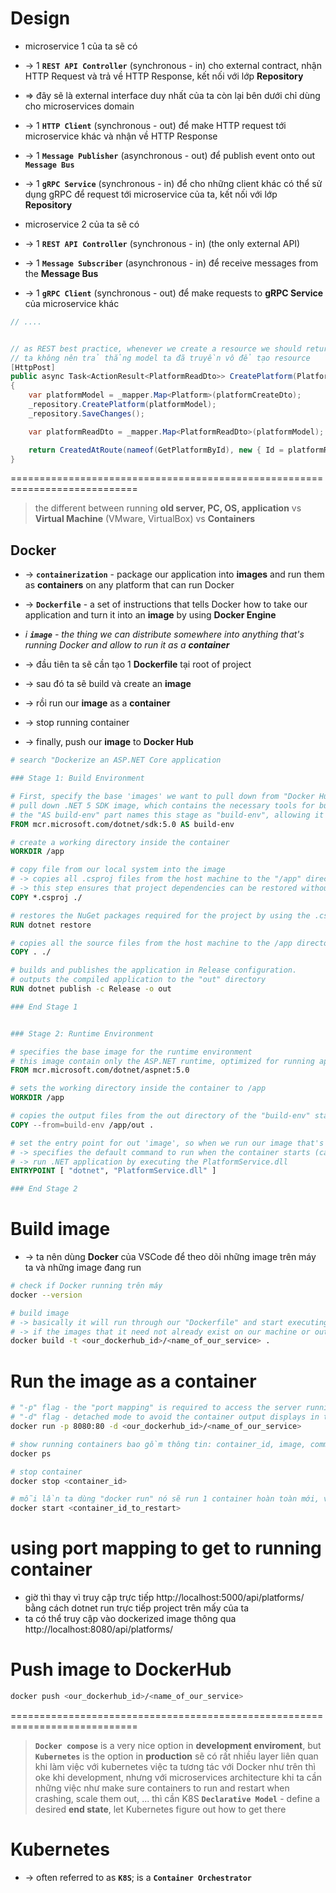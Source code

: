 
# Design
* microservice 1 của ta sẽ có 
* -> 1 **`REST API Controller`** (synchronous - in) cho external contract, nhận HTTP Request và trả về HTTP Response, kết nối với lớp **Repository**
* => đây sẽ là external interface duy nhất của ta còn lại bên dưới chỉ dùng cho microservices domain
* -> 1 **`HTTP Client`** (synchronous - out) để make HTTP request tới microservice khác và nhận về HTTP Response
* -> 1 **`Message Publisher`** (asynchronous - out) để publish event onto out **`Message Bus`**
* -> 1 **`gRPC Service`** (synchronous - in) để cho những client khác có thể sử dụng gRPC để request tới microservice của ta, kết nối với lớp **Repository**

* microservice 2 của ta sẽ có
* -> 1 **`REST API Controller`** (synchronous - in) (the only external API)
* -> 1 **`Message Subscriber`** (asynchronous - in) để receive messages from the **Message Bus**
* -> 1 **`gRPC Client`** (synchronous - out) để make requests to **gRPC Service** của microservice khác 

```cs - PlatformsController.cs
// ....


// as REST best practice, whenever we create a resource we should return a HTTP 201 along with the resource we created and also a URI to the resource location
// ta không nên trả thẳng model ta đã truyền vô để tạo resource
[HttpPost]
public async Task<ActionResult<PlatformReadDto>> CreatePlatform(PlatformCreateDto platformCreateDto)
{
    var platformModel = _mapper.Map<Platform>(platformCreateDto);
    _repository.CreatePlatform(platformModel);
    _repository.SaveChanges();

    var platformReadDto = _mapper.Map<PlatformReadDto>(platformModel);

    return CreatedAtRoute(nameof(GetPlatformById), new { Id = platformReadDto.Id }, platformReadDto);
}
```

============================================================================
> the different between running **old server, PC, OS, application** vs **Virtual Machine** (VMware, VirtualBox) vs **Containers**

## Docker
* -> **`containerization`** -  package our application into **images** and run them as **containers** on any platform that can run Docker
* -> **`Dockerfile`** - a set of instructions that tells Docker how to take our application and turn it into an **image** by using **Docker Engine**
* _i **`image`** - the thing we can distribute somewhere into anything that's running Docker and allow to run it as a **container**_

* -> đầu tiên ta sẽ cần tạo 1 **Dockerfile** tại root of project 
* -> sau đó ta sẽ build và create an **image**
* -> rồi run our **image** as a **container**
* -> stop running container
* -> finally, push our **image** to **Docker Hub**

```Dockerfile
# search "Dockerize an ASP.NET Core application

### Stage 1: Build Environment

# First, specify the base 'images' we want to pull down from "Docker Hub" that we'll use to start our build
# pull down .NET 5 SDK image, which contains the necessary tools for building .NET applications 
# the "AS build-env" part names this stage as "build-env", allowing it to be referenced later
FROM mcr.microsoft.com/dotnet/sdk:5.0 AS build-env

# create a working directory inside the container
WORKDIR /app

# copy file from our local system into the image
# -> copies all .csproj files from the host machine to the "/app" directory in the container
# -> this step ensures that project dependencies can be restored without copying all source files, which speeds up builds when dependencies have not changed
COPY *.csproj ./

# restores the NuGet packages required for the project by using the .csproj file
RUN dotnet restore

# copies all the source files from the host machine to the /app directory in the container 
COPY . ./

# builds and publishes the application in Release configuration.
# outputs the compiled application to the "out" directory
RUN dotnet publish -c Release -o out

### End Stage 1


### Stage 2: Runtime Environment

# specifies the base image for the runtime environment
# this image contain only the ASP.NET runtime, optimized for running applications
FROM mcr.microsoft.com/dotnet/aspnet:5.0

# sets the working directory inside the container to /app
WORKDIR /app

# copies the output files from the out directory of the "build-env" stage to the "/app" directory in this stage 
COPY --from=build-env /app/out .

# set the entry point for out 'image', so when we run our image that's what gets kicked off 
# -> specifies the default command to run when the container starts (can be overwritten by CLI)
# -> run .NET application by executing the PlatformService.dll
ENTRYPOINT [ "dotnet", "PlatformService.dll" ]

### End Stage 2
```

# Build image
* -> ta nên dùng **Docker** của VSCode để theo dõi những image trên máy ta và những image đang run

```bash
# check if Docker running trên máy
docker --version

# build image 
# -> basically it will run through our "Dockerfile" and start executing all the scripts
# -> if the images that it need not already exist on our machine or out of date, it will pull down from DockerHub
docker build -t <our_dockerhub_id>/<name_of_our_service> .
```

# Run the image as a container
```bash
# "-p" flag - the "port mapping" is required to access the server running inside the container
# "-d" flag - detached mode to avoid the container output displays in this CLI và ta sẽ không thể gõ trên terminal này được nữa
docker run -p 8080:80 -d <our_dockerhub_id>/<name_of_our_service>

# show running containers bao gồm thông tin: container_id, image, command_names, ....
docker ps

# stop container
docker stop <container_id>

# mỗi lần ta dùng "docker run" nó sẽ run 1 container hoàn toàn mới, vậy nên để chạy lại container ta đã stop ta cần:
docker start <container_id_to_restart>
```

# using port mapping to get to running container
* giờ thì thay vì truy cập trực tiếp http://localhost:5000/api/platforms/ bằng cách dotnet run trực tiếp project trên mấy của ta
* ta có thể truy cập vào dockerized image thông qua http://localhost:8080/api/platforms/

# Push image to DockerHub
```bash
docker push <our_dockerhub_id>/<name_of_our_service>
```

============================================================================
> **`Docker compose`** is a very nice option in **development enviroment**, but **`Kubernetes`** is the option in **production**
> sẽ có rất nhiều layer liên quan khi làm việc với kubernetes
> việc ta tương tác với Docker như trên thì oke khi development, nhưng với microservices architecture khi ta cần những việc như make sure containers to run and restart when crashing, scale them out, ... thì cần K8S
> **`Declarative Model`** - define a desired **end state**, let Kubernetes figure out how to get there

# Kubernetes
* -> often referred to as **`K8S`**; is a **`Container Orchestrator`**